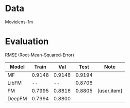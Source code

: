 # Data
Movielens-1m

# Evaluation

RMSE (Root-Mean-Squared-Error)

|Model|Train|Val|Test|Note|
|---|-----|---|----|---|
|MF|0.9148|0.9148|0.9194||
|LibFM|--|--|0.8706||
|FM|0.7995|0.8816|0.8805|[user,item]|
|DeepFM|0.7994|0.8800|||

